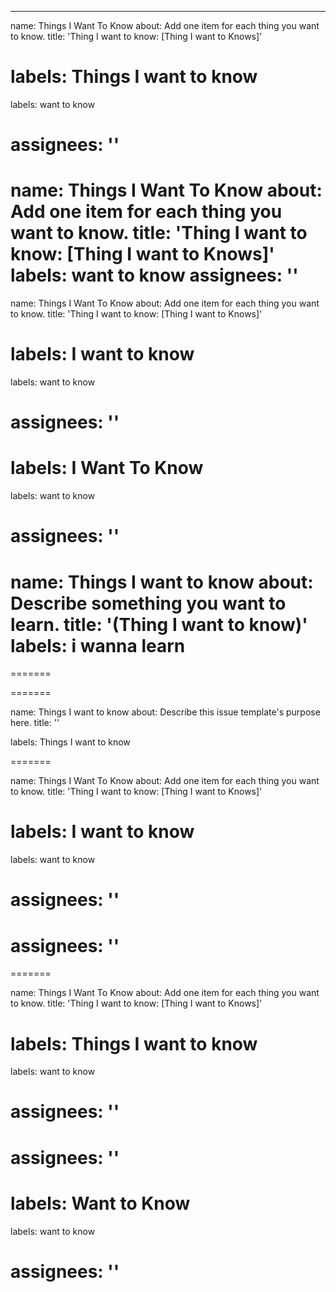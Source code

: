 
---
name: Things I Want To Know
about: Add one item for each thing you want to know.
title: 'Thing I want to know: <file in title> [Thing I want to Knows]'

labels: Things I want to know
=======
labels: want to know

assignees: ''
=======


name: Things I Want To Know
about: Add one item for each thing you want to know.
title: 'Thing I want to know: <file in title> [Thing I want to Knows]'
labels: want to know
assignees: ''
=======

name: Things I Want To Know
about: Add one item for each thing you want to know.
title: 'Thing I want to know: <file in title> [Thing I want to Knows]'


labels: I want to know
=======
labels: want to know

assignees: ''
=======

labels: I Want To Know
=======
labels: want to know

assignees: ''
=======

name: Things I want to know
about: Describe something you want to learn.
title: '(Thing I want to know)'
labels: i wanna learn
=======
=======

=======


name: Things I want to know
about: Describe this issue template's purpose here.
title: ''


labels: Things I want to know


=======

name: Things I Want To Know
about: Add one item for each thing you want to know.
title: 'Thing I want to know: <file in title> [Thing I want to Knows]'

labels: I want to know
=======
labels: want to know


assignees: ''
=======

assignees: ''
=======
=======


name: Things I Want To Know
about: Add one item for each thing you want to know.
title: 'Thing I want to know: <file in title> [Thing I want to Knows]'

labels: Things I want to know
=======
labels: want to know



assignees: ''
=======

assignees: ''
=======
labels: Want to Know
=======
labels: want to know

assignees: ''
=======
